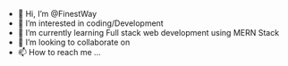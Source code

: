 - 👋 Hi, I’m @FinestWay
- 👀 I’m interested in coding/Development 
- 🌱 I’m currently learning Full stack web development using MERN Stack
- 💞️ I’m looking to collaborate on 
- 📫 How to reach me ...

<!---
FinestWay/FinestWay is a ✨ special ✨ repository because its `README.md` (this file) appears on your GitHub profile.
You can click the Preview link to take a look at your changes.
--->
